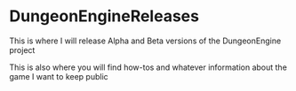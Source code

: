 # DungeonEngineReleases
This is where I will release Alpha and Beta versions of the DungeonEngine project

This is also where you will find how-tos and whatever information about the game I want to keep public

